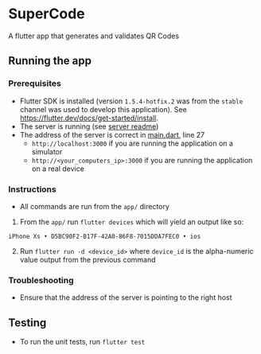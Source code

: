 # SuperCode

A flutter app that generates and validates QR Codes

## Running the app

### Prerequisites
- Flutter SDK is installed (version `1.5.4-hotfix.2` was from the `stable` channel was used to develop this application). 
See https://flutter.dev/docs/get-started/install.
- The server is running (see [server readme](../server/README.md))
- The address of the server is correct in [main.dart](lib/main.dart), line 27
    - `http://localhost:3000` if you are running the application on a simulator
    - `http://<your_computers_ip>:3000` if you are running the application on a real device    

### Instructions
- All commands are run from the `app/` directory
1. From the `app/` run `flutter devices` which will yield an output like so:
```
iPhone Xs • D5BC90F2-B17F-42A0-86F8-7015DDA7FEC0 • ios
```
2. Run `flutter run -d <device_id>` where `device_id` is the alpha-numeric value output from the previous command

### Troubleshooting
- Ensure that the address of the server is pointing to the right host

## Testing
- To run the unit tests, run `flutter test`

